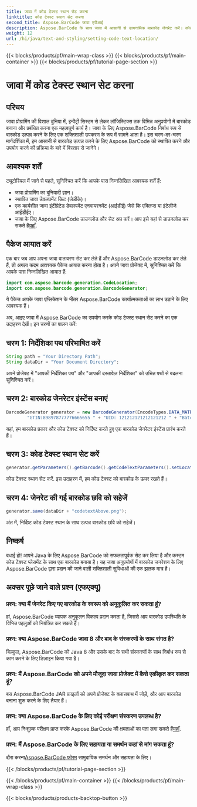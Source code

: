 ```yaml
---
title: जावा में कोड टेक्स्ट स्थान सेट करना
linktitle: कोड टेक्स्ट स्थान सेट करना
second_title: Aspose.BarCode जावा एपीआई
description: Aspose.BarCode के साथ जावा में आसानी से डायनामिक बारकोड जेनरेट करें। कोड टेक्स्ट अनुकूलन के लिए हमारे चरण-दर-चरण मार्गदर्शिका का पालन करें और अपने एप्लिकेशन की कार्यक्षमता को बढ़ाएं।
weight: 12
url: /hi/java/text-and-styling/setting-code-text-location/
---
```


{{< blocks/products/pf/main-wrap-class >}}
{{< blocks/products/pf/main-container >}}
{{< blocks/products/pf/tutorial-page-section >}}

# जावा में कोड टेक्स्ट स्थान सेट करना


## परिचय

जावा प्रोग्रामिंग की विशाल दुनिया में, इन्वेंट्री सिस्टम से लेकर लॉजिस्टिक्स तक विभिन्न अनुप्रयोगों में बारकोड बनाना और प्रबंधित करना एक महत्वपूर्ण कार्य है। जावा के लिए Aspose.BarCode निर्बाध रूप से बारकोड उत्पन्न करने के लिए एक शक्तिशाली उपकरण के रूप में सामने आता है। इस चरण-दर-चरण मार्गदर्शिका में, हम आसानी से बारकोड उत्पन्न करने के लिए Aspose.BarCode को स्थापित करने और उपयोग करने की प्रक्रिया के बारे में विस्तार से जानेंगे।

## आवश्यक शर्तें

ट्यूटोरियल में जाने से पहले, सुनिश्चित करें कि आपके पास निम्नलिखित आवश्यक शर्तें हैं:

- जावा प्रोग्रामिंग का बुनियादी ज्ञान।
- स्थापित जावा डेवलपमेंट किट (जेडीके)।
- एक कार्यशील जावा इंटीग्रेटेड डेवलपमेंट एनवायरनमेंट (आईडीई) जैसे कि एक्लिप्स या इंटेलीजे आईडीईए।
-  जावा के लिए Aspose.BarCode डाउनलोड और सेट अप करें। आप इसे यहां से डाउनलोड कर सकते हैं[यहाँ](https://releases.aspose.com/barcode/java/).

## पैकेज आयात करें

एक बार जब आप अपना जावा वातावरण सेट कर लेते हैं और Aspose.BarCode डाउनलोड कर लेते हैं, तो अगला कदम आवश्यक पैकेज आयात करना होता है। अपने जावा प्रोजेक्ट में, सुनिश्चित करें कि आपके पास निम्नलिखित आयात हैं:

```java
import com.aspose.barcode.generation.CodeLocation;
import com.aspose.barcode.generation.BarcodeGenerator;
```

ये पैकेज आपके जावा एप्लिकेशन के भीतर Aspose.BarCode कार्यात्मकताओं का लाभ उठाने के लिए आवश्यक हैं।

अब, आइए जावा में Aspose.BarCode का उपयोग करके कोड टेक्स्ट स्थान सेट करने का एक उदाहरण देखें। इन चरणों का पालन करें:

## चरण 1: निर्देशिका पथ परिभाषित करें

```java
String path = "Your Directory Path";
String dataDir = "Your Document Directory";
```

अपने प्रोजेक्ट में "आपकी निर्देशिका पथ" और "आपकी दस्तावेज़ निर्देशिका" को उचित पथों से बदलना सुनिश्चित करें।

## चरण 2: बारकोड जेनरेटर इंस्टेंस बनाएं

```java
BarcodeGenerator generator = new BarcodeGenerator(EncodeTypes.DATA_MATRIX,
        "GTIN:898978777776665655 " + "UID: 121212121212121212 " + "Batch:GH768 " + "Exp.Date:150923");
```

यहां, हम बारकोड प्रकार और कोड टेक्स्ट को निर्दिष्ट करते हुए एक बारकोड जेनरेटर इंस्टेंस प्रारंभ करते हैं।

## चरण 3: कोड टेक्स्ट स्थान सेट करें

```java
generator.getParameters().getBarcode().getCodeTextParameters().setLocation(CodeLocation.ABOVE);
```

कोड टेक्स्ट स्थान सेट करें. इस उदाहरण में, हम कोड टेक्स्ट को बारकोड के ऊपर रखते हैं।

## चरण 4: जेनरेट की गई बारकोड छवि को सहेजें

```java
generator.save(dataDir + "codetextAbove.png");
```

अंत में, निर्दिष्ट कोड टेक्स्ट स्थान के साथ उत्पन्न बारकोड छवि को सहेजें।

## निष्कर्ष

बधाई हो! आपने Java के लिए Aspose.BarCode को सफलतापूर्वक सेट कर लिया है और कस्टम कोड टेक्स्ट प्लेसमेंट के साथ एक बारकोड बनाया है। यह जावा अनुप्रयोगों में बारकोड जनरेशन के लिए Aspose.BarCode द्वारा प्रदान की जाने वाली शक्तिशाली सुविधाओं की एक झलक मात्र है।

## अक्सर पूछे जाने वाले प्रश्न (एफएक्यू)

### प्रश्न: क्या मैं जेनरेट किए गए बारकोड के स्वरूप को अनुकूलित कर सकता हूं?
हां, Aspose.BarCode व्यापक अनुकूलन विकल्प प्रदान करता है, जिससे आप बारकोड उपस्थिति के विभिन्न पहलुओं को नियंत्रित कर सकते हैं।

### प्रश्न: क्या Aspose.BarCode जावा 8 और बाद के संस्करणों के साथ संगत है?
बिल्कुल, Aspose.BarCode को Java 8 और उसके बाद के सभी संस्करणों के साथ निर्बाध रूप से काम करने के लिए डिज़ाइन किया गया है।

### प्रश्न: मैं Aspose.BarCode को अपने मौजूदा जावा प्रोजेक्ट में कैसे एकीकृत कर सकता हूं?
बस Aspose.BarCode JAR फ़ाइलों को अपने प्रोजेक्ट के क्लासपाथ में जोड़ें, और आप बारकोड बनाना शुरू करने के लिए तैयार हैं।

### प्रश्न: क्या Aspose.BarCode के लिए कोई परीक्षण संस्करण उपलब्ध है?
 हाँ, आप निःशुल्क परीक्षण प्राप्त करके Aspose.BarCode की क्षमताओं का पता लगा सकते हैं[यहाँ](https://releases.aspose.com/).

### प्रश्न: मैं Aspose.BarCode के लिए सहायता या समर्थन कहां से मांग सकता हूं?
 दौरा करना[Aspose.BarCode फोरम](https://forum.aspose.com/c/barcode/13) सामुदायिक समर्थन और सहायता के लिए।

{{< /blocks/products/pf/tutorial-page-section >}}

{{< /blocks/products/pf/main-container >}}
{{< /blocks/products/pf/main-wrap-class >}}

{{< blocks/products/products-backtop-button >}}
